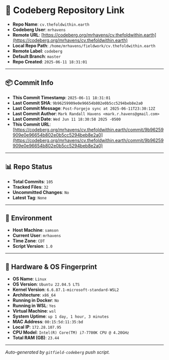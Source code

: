 # 🔗 Codeberg Repository Link

- **Repo Name**: `cv.thefoldwithin.earth`
- **Codeberg User**: `mrhavens`
- **Remote URL**: [https://codeberg.org/mrhavens/cv.thefoldwithin.earth](https://codeberg.org/mrhavens/cv.thefoldwithin.earth)
- **Local Repo Path**: `/home/mrhavens/fieldwork/cv.thefoldwithin.earth`
- **Remote Label**: `codeberg`
- **Default Branch**: `master`
- **Repo Created**: `2025-06-11 18:31:01`

---

## 📦 Commit Info

- **This Commit Timestamp**: `2025-06-11 18:31:01`
- **Last Commit SHA**: `9b96259909e0e96654b802e0b5cc5294beb8e2a0`
- **Last Commit Message**: `Post-Forgejo sync at 2025-06-11T23:30:12Z`
- **Last Commit Author**: `Mark Randall Havens <mark.r.havens@gmail.com>`
- **Last Commit Date**: `Wed Jun 11 18:30:58 2025 -0500`
- **This Commit URL**: [https://codeberg.org/mrhavens/cv.thefoldwithin.earth/commit/9b96259909e0e96654b802e0b5cc5294beb8e2a0](https://codeberg.org/mrhavens/cv.thefoldwithin.earth/commit/9b96259909e0e96654b802e0b5cc5294beb8e2a0)

---

## 📊 Repo Status

- **Total Commits**: `105`
- **Tracked Files**: `32`
- **Uncommitted Changes**: `No`
- **Latest Tag**: `None`

---

## 🧭 Environment

- **Host Machine**: `samson`
- **Current User**: `mrhavens`
- **Time Zone**: `CDT`
- **Script Version**: `1.0`

---

## 🧬 Hardware & OS Fingerprint

- **OS Name**: `Linux`
- **OS Version**: `Ubuntu 22.04.5 LTS`
- **Kernel Version**: `6.6.87.1-microsoft-standard-WSL2`
- **Architecture**: `x86_64`
- **Running in Docker**: `No`
- **Running in WSL**: `Yes`
- **Virtual Machine**: `wsl`
- **System Uptime**: `up 1 day, 1 hour, 3 minutes`
- **MAC Address**: `00:15:5d:11:35:bd`
- **Local IP**: `172.28.107.95`
- **CPU Model**: `Intel(R) Core(TM) i7-7700K CPU @ 4.20GHz`
- **Total RAM (GB)**: `23.44`

---

_Auto-generated by `gitfield-codeberg` push script._
